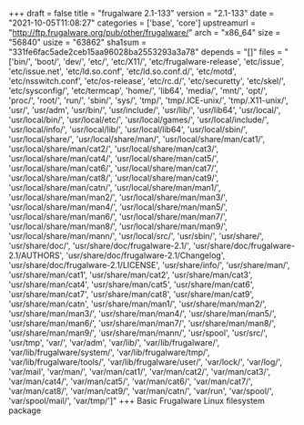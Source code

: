 +++
draft = false
title = "frugalware 2.1-133"
version = "2.1-133"
date = "2021-10-05T11:08:27"
categories = ['base', 'core']
upstreamurl = "http://ftp.frugalware.org/pub/other/frugalware/"
arch = "x86_64"
size = "56840"
usize = "63862"
sha1sum = "331fe6fac5ade2ceb15aa96028ba2553293a3a78"
depends = "[]"
files = "['bin/', 'boot/', 'dev/', 'etc/', 'etc/X11/', 'etc/frugalware-release', 'etc/issue', 'etc/issue.net', 'etc/ld.so.conf', 'etc/ld.so.conf.d/', 'etc/motd', 'etc/nsswitch.conf', 'etc/os-release', 'etc/rc.d/', 'etc/securetty', 'etc/skel/', 'etc/sysconfig/', 'etc/termcap', 'home/', 'lib64', 'media/', 'mnt/', 'opt/', 'proc/', 'root/', 'run/', 'sbin/', 'sys/', 'tmp/', 'tmp/.ICE-unix/', 'tmp/.X11-unix/', 'usr/', 'usr/adm', 'usr/bin/', 'usr/include/', 'usr/lib/', 'usr/lib64', 'usr/local/', 'usr/local/bin/', 'usr/local/etc/', 'usr/local/games/', 'usr/local/include/', 'usr/local/info/', 'usr/local/lib/', 'usr/local/lib64', 'usr/local/sbin/', 'usr/local/share/', 'usr/local/share/man/', 'usr/local/share/man/cat1/', 'usr/local/share/man/cat2/', 'usr/local/share/man/cat3/', 'usr/local/share/man/cat4/', 'usr/local/share/man/cat5/', 'usr/local/share/man/cat6/', 'usr/local/share/man/cat7/', 'usr/local/share/man/cat8/', 'usr/local/share/man/cat9/', 'usr/local/share/man/catn/', 'usr/local/share/man/man1/', 'usr/local/share/man/man2/', 'usr/local/share/man/man3/', 'usr/local/share/man/man4/', 'usr/local/share/man/man5/', 'usr/local/share/man/man6/', 'usr/local/share/man/man7/', 'usr/local/share/man/man8/', 'usr/local/share/man/man9/', 'usr/local/share/man/mann/', 'usr/local/src/', 'usr/sbin/', 'usr/share/', 'usr/share/doc/', 'usr/share/doc/frugalware-2.1/', 'usr/share/doc/frugalware-2.1/AUTHORS', 'usr/share/doc/frugalware-2.1/Changelog', 'usr/share/doc/frugalware-2.1/LICENSE', 'usr/share/info/', 'usr/share/man/', 'usr/share/man/cat1', 'usr/share/man/cat2', 'usr/share/man/cat3', 'usr/share/man/cat4', 'usr/share/man/cat5', 'usr/share/man/cat6', 'usr/share/man/cat7', 'usr/share/man/cat8', 'usr/share/man/cat9', 'usr/share/man/catn', 'usr/share/man/man1/', 'usr/share/man/man2/', 'usr/share/man/man3/', 'usr/share/man/man4/', 'usr/share/man/man5/', 'usr/share/man/man6/', 'usr/share/man/man7/', 'usr/share/man/man8/', 'usr/share/man/man9/', 'usr/share/man/mann/', 'usr/spool', 'usr/src/', 'usr/tmp', 'var/', 'var/adm', 'var/lib/', 'var/lib/frugalware/', 'var/lib/frugalware/system/', 'var/lib/frugalware/tmp/', 'var/lib/frugalware/tools/', 'var/lib/frugalware/user/', 'var/lock/', 'var/log/', 'var/mail', 'var/man/', 'var/man/cat1/', 'var/man/cat2/', 'var/man/cat3/', 'var/man/cat4/', 'var/man/cat5/', 'var/man/cat6/', 'var/man/cat7/', 'var/man/cat8/', 'var/man/cat9/', 'var/man/catn/', 'var/run', 'var/spool/', 'var/spool/mail/', 'var/tmp/']"
+++
Basic Frugalware Linux filesystem package